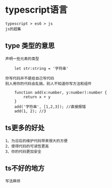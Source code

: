 # typescript语言
    typescript > es6 > js
    js的超集

## type 类型的意思
    声明一些元素的类型

```
    let str:string = '字符串'
```
    你写代码并不是给自己写代码
    别人用你的代码会乱搞，别人不知道你写方法和组件

```
    function add(x:number, y:number):number {
        return x + y
    }
    add('字符串', [1,2,3]); //直接报错
    add(1, 2); //3
```

## ts更多的好处
    1、为日后的维护代码带来很大的方便
    2、使得代码的可读性更高
    3、你的代码更加安全

## ts不好的地方
    写法麻烦